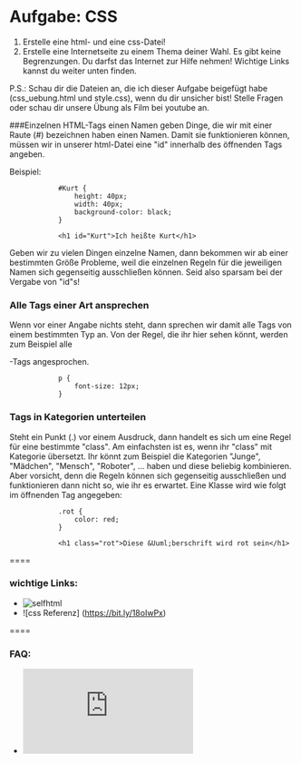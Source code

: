 Aufgabe: CSS
====

1. Erstelle eine html- und eine css-Datei!
2. Erstelle eine Internetseite zu einem Thema deiner Wahl. Es gibt keine Begrenzungen. Du darfst das Internet zur Hilfe nehmen! Wichtige Links kannst du weiter unten finden.

P.S.: Schau dir die Dateien an, die ich dieser Aufgabe beigefügt habe (css_uebung.html und style.css), wenn du dir unsicher bist! Stelle Fragen oder schau dir unsere Übung als Film bei youtube an.   
   
       
###Einzelnen HTML-Tags einen Namen geben
Dinge, die wir mit einer Raute (#) bezeichnen haben einen Namen.
Damit sie funktionieren können, müssen wir in unserer html-Datei
eine "id" innerhalb des öffnenden Tags angeben.

Beispiel: 
```
			#Kurt {
				height: 40px;
				width: 40px;
				background-color: black;
			}

			<h1 id="Kurt">Ich heißte Kurt</h1>
```

Geben wir zu vielen Dingen einzelne Namen, dann bekommen wir
ab einer bestimmten Größe Probleme, weil die einzelnen Regeln
für die jeweiligen Namen sich gegenseitig ausschließen können.
Seid also sparsam bei der Vergabe von "id"s!



### Alle Tags einer Art ansprechen
Wenn vor einer Angabe nichts steht, dann sprechen wir damit alle
Tags von einem bestimmten Typ an. Von der Regel, die ihr hier sehen
könnt, werden zum Beispiel alle <p></p>-Tags angesprochen.

```
			p {
				font-size: 12px;
			}
```

### Tags in Kategorien unterteilen
Steht ein Punkt (.) vor einem Ausdruck, dann handelt es sich um eine
Regel für eine bestimmte "class". Am einfachsten ist es, wenn ihr
"class" mit Kategorie übersetzt. Ihr könnt zum Beispiel die Kategorien
"Junge", "Mädchen", "Mensch", "Roboter", ... haben und diese beliebig
kombinieren. Aber vorsicht, denn die Regeln können sich gegenseitig
ausschließen und funktionieren dann nicht so, wie ihr es erwartet.
Eine Klasse wird wie folgt im öffnenden Tag angegeben:

```
			.rot {
				color: red;
			}

			<h1 class="rot">Diese &Uuml;berschrift wird rot sein</h1>

```
    
    
    
====

### wichtige Links:
* ![selfhtml](https://bit.ly/1gjBmCs)
* ![css Referenz] (https://bit.ly/18oIwPx)


====

### FAQ:
* ![Link zum FAQ](https://github.com/cartz/schule/blob/master/faq.md)